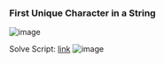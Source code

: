 <h3> First Unique Character in a String </h3>

![image](https://github.com/h4ckyou/h4ckyou.github.io/assets/127159644/c09fb7f5-62c6-49ff-a7e7-4f193784f4d1)

Solve Script: [link]()
![image](https://github.com/h4ckyou/h4ckyou.github.io/assets/127159644/ef931cf7-8b02-4291-a0a1-2b76e29baec0)
